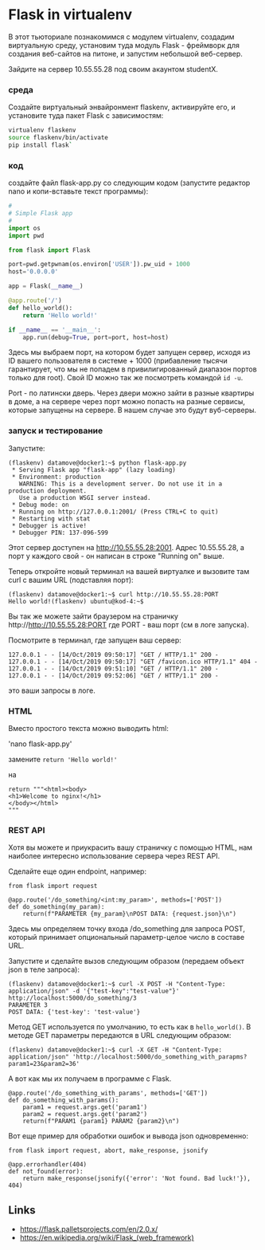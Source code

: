 # Flask in virtualenv

В этот тьюториале познакомимся с модулем virtualenv, создадим виртуальную среду, установим туда модуль Flask - фреймворк для создания веб-сайтов на питоне, и запустим небольшой веб-сервер.

Зайдите на сервер 10.55.55.28 под своим акаунтом studentX.

### среда

Создайте виртуальный энвайронмент flaskenv, активируйте его, и установите туда пакет Flask c зависимостям:

```bash
virtualenv flaskenv
source flaskenv/bin/activate
pip install flask`
```

### код

создайте файл flask-app.py со следующим кодом (запустите редактор nano и копи-вставьте текст программы):

```python
#
# Simple Flask app
#
import os
import pwd

from flask import Flask

port=pwd.getpwnam(os.environ['USER']).pw_uid + 1000
host='0.0.0.0'

app = Flask(__name__)

@app.route('/')
def hello_world():
    return 'Hello world!'

if __name__ == '__main__':
    app.run(debug=True, port=port, host=host)
```

Здесь мы выбраем порт, на котором будет запущен сервер, исходя из ID вашего пользователя в системе + 1000 (прибавление тысячи гарантирует, что мы не попадем в привилигированный диапазон портов только для root). Свой ID можно так же посмотреть командой `id -u`.

Port - по латински дверь. Через двери можно зайти в разные квартиры в доме, а на сервере через порт можно попасть на разные сервисы, которые запущены на сервере. В нашем случае это будут вуб-серверы.

### запуск и тестирование

Запустите:

```
(flaskenv) datamove@docker1:~$ python flask-app.py
 * Serving Flask app "flask-app" (lazy loading)
 * Environment: production
   WARNING: This is a development server. Do not use it in a production deployment.
   Use a production WSGI server instead.
 * Debug mode: on
 * Running on http://127.0.0.1:2001/ (Press CTRL+C to quit)
 * Restarting with stat
 * Debugger is active!
 * Debugger PIN: 137-096-599
```

Этот сервер доступен на http://10.55.55.28:2001. Адрес 10.55.55.28, а порт у каждого свой - он написан в строке "Running on" выше.

Теперь откройте новый терминал на вашей виртуалке и вызовите там curl с вашим URL (подставляя порт):

```
(flaskenv) datamove@docker1:~$ curl http://10.55.55.28:PORT
Hello world!(flaskenv) ubuntu@kod-4:~$ 
```

Вы так же можете зайти браузером на страничку http://http://10.55.55.28:PORT где PORT - ваш порт (см в логе запуска).

Посмотрите в терминал, где запущен ваш сервер:

```
127.0.0.1 - - [14/Oct/2019 09:50:17] "GET / HTTP/1.1" 200 -
127.0.0.1 - - [14/Oct/2019 09:50:17] "GET /favicon.ico HTTP/1.1" 404 -
127.0.0.1 - - [14/Oct/2019 09:51:10] "GET / HTTP/1.1" 200 -
127.0.0.1 - - [14/Oct/2019 09:52:06] "GET / HTTP/1.1" 200 -
```

это ваши запросы в логе.

### HTML

Вместо простого текста можно выводить html:

'nano flask-app.py'

замените `return 'Hello world!'`

на

```
return """<html><body>
<h1>Welcome to nginx!</h1>
</body></html>
"""
```

### REST API

Хотя вы можете и приукрасить вашу страничку с помощью HTML, нам наиболее интересно использование сервера через REST API.

Сделайте еще один endpoint, например:

```
from flask import request

@app.route('/do_something/<int:my_param>', methods=['POST'])
def do_something(my_param):
    return(f"PARAMETER {my_param}\nPOST DATA: {request.json}\n")
```

Здесь мы определяем точку входа /do_something для запроса POST, который принимает опциональный параметр-целое число в составе URL. 

Запустите и сделайте вызов следующим образом (передаем объект json в теле запроса):

```
(flaskenv) datamove@docker1:~$ curl -X POST -H "Content-Type: application/json" -d '{"test-key":"test-value"}' http://localhost:5000/do_something/3
PARAMETER 3
POST DATA: {'test-key': 'test-value'}
```

Метод GET используется по умолчанию, то есть как в `hello_world()`. В методе GET параметры передаются в URL следующим образом:

```
(flaskenv) datamove@docker1:~$ curl -X GET -H "Content-Type: application/json" 'http://localhost:5000/do_something_with_parapms?param1=23&param2=36'
```

А вот как мы их получаем в программе с Flask.

```
@app.route('/do_something_with_params', methods=['GET'])
def do_something_with_params():
    param1 = request.args.get('param1')
    param2 = request.args.get('param2')
    return(f"PARAM1 {param1} PARAM2 {param2}\n")
```

Вот еще пример для обработки ошибок и вывода json одновременно:

```
from flask import request, abort, make_response, jsonify

@app.errorhandler(404)
def not_found(error):
    return make_response(jsonify({'error': 'Not found. Bad luck!'}), 404)
```

## Links

* https://flask.palletsprojects.com/en/2.0.x/
* https://en.wikipedia.org/wiki/Flask_(web_framework)

